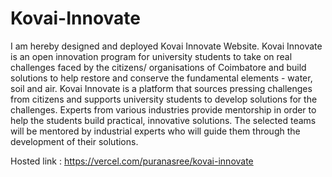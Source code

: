 # Kovai-Innovate
I am hereby designed and deployed Kovai Innovate Website.
Kovai Innovate is an open innovation program for university students to take on real challenges faced by the citizens/ organisations of Coimbatore and build solutions to help restore and conserve the fundamental elements - water, soil and air.
Kovai Innovate is a platform that sources pressing challenges from citizens and supports university students to develop solutions for the challenges. 
Experts from various industries provide mentorship in order to help the students build practical, innovative solutions. The selected teams will be mentored by industrial experts who will guide them through the development of their solutions.

Hosted link : https://vercel.com/puranasree/kovai-innovate
